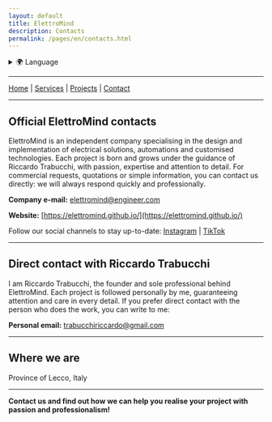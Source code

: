 ```yaml
---
layout: default
title: ElettroMind
description: Contacts
permalink: /pages/en/contacts.html
---
```


<details>
  <summary>🌍 Language</summary>
  <ul>
    <li><a href="/pages/it/contatti.html">🇮🇹 Italiano</a></li>
    <li><a href="/pages/en/contacts.html">🇬🇧 English</a></li>
  </ul>
</details>

***

[Home](/pages/en/index.html) | [Services](/pages/en/services.html) | [Projects](/pages/en/projects.html) | [Contact](/pages/en/contacts.html)

***

## Official ElettroMind contacts
ElettroMind is an independent company specialising in the design and implementation of electrical solutions, automations and customised technologies. Each project is born and grows under the guidance of Riccardo Trabucchi, with passion, expertise and attention to detail.
For commercial requests, quotations or simple information, you can contact us directly: we will always respond quickly and professionally.

**Company e-mail:** [elettromind@engineer.com](mailto:elettromind@engineer.com)

**Website:** [https://elettromind.github.io/](https://elettromind.github.io/)  

Follow our social channels to stay up-to-date: 
[Instagram](https://instagram.com/elettromind) | [TikTok](https://tiktok.com/@elettromind)

***

## Direct contact with Riccardo Trabucchi 
I am Riccardo Trabucchi, the founder and sole professional behind ElettroMind. Each project is followed personally by me, guaranteeing attention and care in every detail. If you prefer direct contact with the person who does the work, you can write to me:  

**Personal email:** trabucchiriccardo@gmail.com   

***

## Where we are 
Province of Lecco, Italy

***

**Contact us and find out how we can help you realise your project with passion and professionalism!**